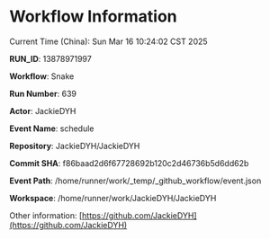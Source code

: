 # Workflow Information

Current Time (China): Sun Mar 16 10:24:02 CST 2025  

**RUN_ID**: 13878971997  

**Workflow**: Snake  

**Run Number**: 639  

**Actor**: JackieDYH  

**Event Name**: schedule  

**Repository**: JackieDYH/JackieDYH  

**Commit SHA**: f86baad2d6f67728692b120c2d46736b5d6dd62b  

**Event Path**: /home/runner/work/_temp/_github_workflow/event.json  

**Workspace**: /home/runner/work/JackieDYH/JackieDYH  

Other information: [https://github.com/JackieDYH](https://github.com/JackieDYH)
